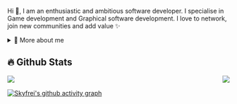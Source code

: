 <p>
  
Hi 👋, I am an enthusiastic and ambitious software developer. I specialise in Game development and Graphical software development. I love to network, join new communities and add value ✨

<div>
<details>
  <summary>🧑 More about me</summary>

- 🔭 I’m currently on a journey to build **great** things

- 🌱 I’m currently learning **everything** 🤓

- 💬 Ask me about **open source, game development, and community management**

</details>
  
</p>

## 🔥 Github Stats

  <a href="https://github.com/Skyfrei"><img align="left" src="https://github-readme-stats.vercel.app/api?username=Skyfrei&theme=radical&title_color=ff3068?"></a>   <a href="https://github.com/Skyfrei"><img align="right" src="http://github-readme-streak-stats.herokuapp.com/?user=Skyfrei&theme=radical&date_format=M%20j%5B%2C%20Y%5D&ring=ff3068&fire=ff3068&sideNums=ff3068"></a>


<br/>


[![Skyfrei's github activity graph](https://github-readme-activity-graph.vercel.app/graph?username=Skyfrei&theme=tokyo-night)](https://github.com/Skyfrei/github-readme-activity-graph)


